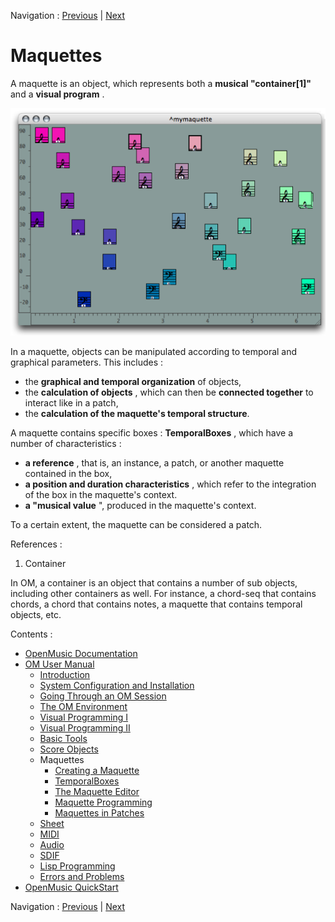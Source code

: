 
Navigation : [Previous](Import "page précédente\(Import\)") |
[Next](Maquette "Next\(Creating a Maquette\)")

# Maquettes


A maquette is an object, which represents both a  **musical "container[1]"**
and a  **visual program** .

![](../res/maquette.png)

In a maquette, objects can be manipulated according to temporal and graphical
parameters. This includes :

  * the  **graphical and temporal organization** of objects,
  * the  **calculation of objects** , which can then be  **connected together** to interact like in a patch,
  * the  **calculation of the maquette's temporal structure**.

A maquette contains specific boxes :  **TemporalBoxes** , which have a number
of characteristics :

  * **a reference** , that is, an instance, a patch, or another maquette contained in the box,
  * **a position and duration characteristics** , which refer to the integration of the box in the maquette's  context.
  * **a "musical value** ", produced in the maquette's context. 

To a certain extent, the maquette can be considered a patch.

References :

  1. Container

In OM, a container is an object that contains a number of sub objects,
including other containers as well. For instance, a chord-seq that contains
chords, a chord that contains notes, a maquette that contains temporal
objects, etc.

Contents :

  * [OpenMusic Documentation](OM-Documentation)
  * [OM User Manual](OM-User-Manual)
    * [Introduction](00-Contents)
    * [System Configuration and Installation](Installation)
    * [Going Through an OM Session](Goingthrough)
    * [The OM Environment](Environment)
    * [Visual Programming I](BasicVisualProgramming)
    * [Visual Programming II](AdvancedVisualProgramming)
    * [Basic Tools](BasicObjects)
    * [Score Objects](ScoreObjects)
    * Maquettes
      * [Creating a Maquette](Maquette)
      * [TemporalBoxes](TemporalBoxes)
      * [The Maquette Editor](Editor)
      * [Maquette Programming](Programming%20Maquette)
      * [Maquettes in Patches](Maquettes%20in%20Patches)
    * [Sheet](Sheet)
    * [MIDI](MIDI)
    * [Audio](Audio)
    * [SDIF](SDIF)
    * [Lisp Programming](Lisp)
    * [Errors and Problems](errors)
  * [OpenMusic QuickStart](QuickStart-Chapters)

Navigation : [Previous](Import "page précédente\(Import\)") |
[Next](Maquette "Next\(Creating a Maquette\)")

